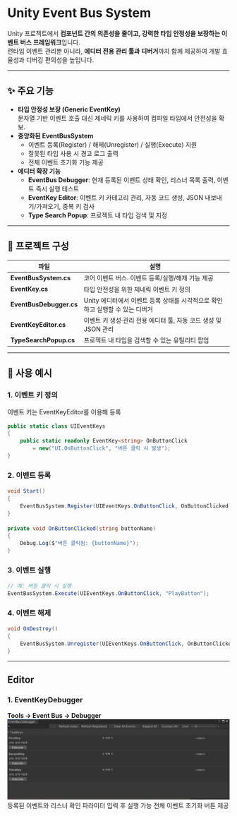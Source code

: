 # Unity Event Bus System

Unity 프로젝트에서 **컴포넌트 간의 의존성을 줄이고, 강력한 타입 안정성을 보장하는 이벤트 버스 프레임워크**입니다.  
런타임 이벤트 관리뿐 아니라, **에디터 전용 관리 툴과 디버거**까지 함께 제공하여 개발 효율성과 디버깅 편의성을 높입니다.

---

## ✨ 주요 기능
- **타입 안정성 보장 (Generic EventKey<T>)**  
  문자열 기반 이벤트 호출 대신 제네릭 키를 사용하여 컴파일 타임에서 안전성을 확보.
- **중앙화된 EventBusSystem**  
  - 이벤트 등록(Register) / 해제(Unregister) / 실행(Execute) 지원  
  - 잘못된 타입 사용 시 경고 로그 출력  
  - 전체 이벤트 초기화 기능 제공
- **에디터 확장 기능**  
  - **EventBus Debugger**: 현재 등록된 이벤트 상태 확인, 리스너 목록 출력, 이벤트 즉시 실행 테스트  
  - **EventKey Editor**: 이벤트 키 카테고리 관리, 자동 코드 생성, JSON 내보내기/가져오기, 중복 키 검사  
  - **Type Search Popup**: 프로젝트 내 타입 검색 및 지정

---

## 📂 프로젝트 구성
| 파일 | 설명 |
|------|------|
| **EventBusSystem.cs** | 코어 이벤트 버스. 이벤트 등록/실행/해제 기능 제공 |
| **EventKey.cs** | 타입 안전성을 위한 제네릭 이벤트 키 정의 |
| **EventBusDebugger.cs** | Unity 에디터에서 이벤트 등록 상태를 시각적으로 확인하고 실행할 수 있는 디버거 |
| **EventKeyEditor.cs** | 이벤트 키 생성·관리 전용 에디터 툴, 자동 코드 생성 및 JSON 관리 |
| **TypeSearchPopup.cs** | 프로젝트 내 타입을 검색할 수 있는 유틸리티 팝업 |

---

## 🚀 사용 예시

### 1. 이벤트 키 정의
이벤트 키는 EventKeyEditor를 이용해 등록
```csharp
public static class UIEventKeys
{
    public static readonly EventKey<string> OnButtonClick 
        = new("UI.OnButtonClick", "버튼 클릭 시 발생");
}
```

### 2. 이벤트 등록
```csharp
void Start()
{
    EventBusSystem.Register(UIEventKeys.OnButtonClick, OnButtonClicked);
}

private void OnButtonClicked(string buttonName)
{
    Debug.Log($"버튼 클릭됨: {buttonName}");
}
```

### 3. 이벤트 실행
```csharp
// 예: 버튼 클릭 시 실행
EventBusSystem.Execute(UIEventKeys.OnButtonClick, "PlayButton");
```

### 4. 이벤트 해제
```csharp
void OnDestroy()
{
    EventBusSystem.Unregister(UIEventKeys.OnButtonClick, OnButtonClicked);
}
```
---
## Editor

### 1. EventKeyDebugger
**Tools → Event Bus → Debugger**
![EventKeyDebugger](./docs/Images/EventDebugger.png)
등록된 이벤트와 리스너 확인
파라미터 입력 후 실행 가능
전체 이벤트 초기화 버튼 제공



